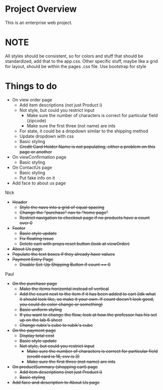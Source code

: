 # Project Overview
This is an enterprise web project.

# NOTE
All styles should be consistent, so for colors and stuff that should be standardized, add that to the app.css. Other specific stuff, maybe like a grid for layout, should be within the pages .css file.
Use bootstrap for style

# Things to do
- On view order page
  - Add item descriptions (not just Product i)
  - Not style, but could you restrict input
    - Make sure the number of characters is correct for particular field (zipcode)
    - Make sure the first three (not name) are ints
  - For state, it could be a dropdown similar to the shipping method
  - Update dropdown with css
  - Basic styling
  - ~~Credit Card Holder Name is not populating, either a problem on this page or another~~
- On viewConfirmation page
  - Basic styling
- On ContactUs page
  - Basic styling
  - Put fake info on it
- Add face to about us page
 
Nick
- ~~Header~~
  - ~~Style the navs into a grid of equal spacing~~
  - ~~Change the "purchase" nav to "home page"~~
  - ~~Restrict navigation to checkout page if no products have a count over 0~~
- ~~Footer~~
  - ~~Basic style update~~
  - ~~Fix floating issue~~
  - ~~Delete cart with props reset button (look at viewOrder)~~
- ~~About Us page~~
- ~~Populate the text boxes if they already have values~~
- ~~Payment Entry Page~~
  - ~~Disable Set-Up Shipping Button if count == 0~~

Paul
- ~~On the purchase page~~
  - ~~Make the items horizontal instead of vertical~~
  - ~~Add the count next to the item if it has been added to cart (idk what it should look like, so make it your own. If count doesn't look good, you could do color change or something)~~
  - ~~Basic uniform styling~~
  - ~~If you want to change the flow, look at how the professor has his set up on the lab 6 sheet~~
  - ~~Change rubix's cube to rubik's cube~~
- ~~On the payment page~~
  - ~~Display total cost~~
  - ~~Basic style update~~
  - ~~Not style, but could you restrict input~~
    - ~~Make sure the number of characters is correct for particular field (credit card is 16, cvv is 3)~~
    - ~~Make sure the first three (not name) are ints~~
- ~~On productSummary (shopping cart) page~~
  - ~~Add item descriptions (not just Product i)~~
  - ~~Basic styling~~
- ~~Add face and description to About Us page~~
